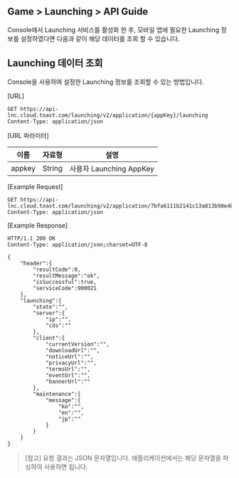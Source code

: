 ## Game > Launching > API Guide

Console에서 Launching 서비스를 활성화 한 후, 모바일 앱에 필요한 Launching 정보를 설정하였다면 다음과 같이 해당 데이터를 조회 할 수 있습니다.

## Launching 데이터 조회

Console을 사용하여 설정한 Launching 정보를 조회할 수 있는 방법입니다.

[URL]

```http
GET https://api-lnc.cloud.toast.com/launching/v2/application/{appKey}/launching
Content-Type: application/json
```

[URL 파라미터]

| 이름     | 자료형    | 설명                   |
| ------ | ------ | -------------------- |
| appkey | String | 사용자 Launching AppKey |

[Example Request]

```http
GET https://api-lnc.cloud.toast.com/launching/v2/application/7bfa6111b2141c13a813b90e4b314ac7308ea00dc2584611c089518f2da5cb6a/launching
Content-Type: application/json
```

[Example Response]

```http
HTTP/1.1 200 OK
Content-Type: application/json;charset=UTF-8

{
    "header":{
        "resultCode":0,
        "resultMessage":"ok",
        "isSuccessful":true,
        "serviceCode":900021
    },
    "launching":{
        "state":"",
        "server":{
            "ip":"",
            "cds":""
        },
        "client":{
            "currentVersion":"",
            "downloadUrl":"",
            "noticeUrl":"",
            "privacyUrl":"",
            "termsUrl":"",
            "eventUrl":"",
            "bannerUrl":""
        },
        "maintenance":{
            "message":{
                "ko":"",
                "en":"",
                "jp":""
            }
        }
    }
}
```

> [참고]
> 요청 결과는 JSON 문자열입니다. 애플리케이션에서는 해당 문자열을 파싱하여 사용하면 됩니다.

